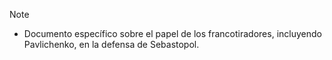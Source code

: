 >[!NOTE]
>- Documento específico sobre el papel de los francotiradores, incluyendo Pavlichenko, en la defensa de Sebastopol.

